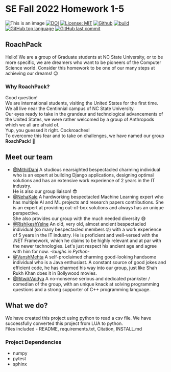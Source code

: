 # SE Fall 2022 Homework 1-5 

![This is an image](https://img.shields.io/badge/purpose-Software_Engineering-blue)
[![DOI](https://zenodo.org/badge/DOI/10.5281/zenodo.7023848.svg)](https://doi.org/10.5281/zenodo.7023848)
[![License: MIT](https://img.shields.io/badge/License-MIT-yellow.svg)](https://opensource.org/licenses/MIT)
[![Github](https://img.shields.io/badge/language-python-red.svg)](https://docs.python.org/3/)
[![build](https://github.com/mithildani/se22-hw1-grp14/actions/workflows/test.yml/badge.svg)](https://github.com/mithildani/se22-hw1-grp14/actions)
[![GitHub top language](https://img.shields.io/github/languages/top/mithildani/se22-hw1-grp14)](https://docs.python.org/3/)
[![GitHub last commit](https://img.shields.io/github/last-commit/mithildani/se22-hw1-grp14)](https://github.com/mithildani/se22-hw1-grp14/commits/main)
## RoachPack

Hello! We are a group of Graduate students at NC State University, or to be more specific, we are dreamers who want to be pioneers of the Computer Science world.
Consider this homework to be one of our many steps at achieving our dreams! :wink:  

### Why RoachPack?
Good question!  
We are international students, visiting the United States for the first time. We all live near the Centinnial campus of NC State University.  
Our eyes ready to take in the grandeur and technological advancements of the United States, we were rather welcomed by a group of Anthropods which we all are afraid of.  
Yup, you guessed it right. Cockroaches!  
To overcome this fear and to take on challenges, we have named our group **RoachPack**! :muscle:

## Meet our team
- [@MithilDani](https://www.github.com/mithildani)
A studious nearsighted bespectacled charming individual who is an expert at building Django applications, designing optimal solutions and has an extensive work experience of 2 years in the IT industry.  
He is also our group liaison! :sunglasses:
- [@NehaKale](https://www.github.com/nehakale8)
A hardworking bespectacled Machine Learning expert who has multiple AI and ML projects and research papers contributions. She is an expert at providing out-of-box solutions and always has an unique perspective.  
She also provides our group with the much needed diversity :sweat_smile:  
- [@RishikeshYelne](https://www.github.com/rishikesh-yelne)
An old, very old, almost ancient bespectacled individual (so many bespectacled members :nerd_face:) with a work experience of 5 years in the IT industry. He is proficient and well-versed with the .NET Framework, which he claims to be highly relevant and at par with the newer technologies. Let's just respect his ancient age and agree with him for now. *-laughs in Python-*
- [@VanshMehta](https://github.com/vanshmehta-7)
A self-proclaimed charming good-looking handsome individual who is a Java enthusiast. A constant source of good jokes and efficient code, he has charmed his way into our group, just like Shah Rukh Khan does it in Bollywood movies.
- [@RitwikVaidya](https://www.github.com/ritwik4690)
A no-nonsense serious and dedicated prankster / comedian of the group, with an unique knack at solving programming questions and a strong supporter of C++ programming language.  

## What we do?
We have created this project using python to read a csv file. We have successfully converted this project from LUA to python.   
Files included - README, requirements.txt, Citation, INSTALL.md

### Project Dependencies
- numpy
- pytest
- sphinx

